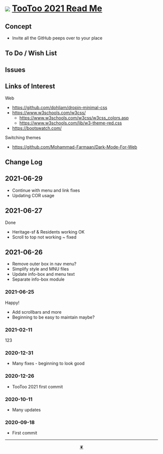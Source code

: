 # [![](https://pushme-pullyou.github.io/tootoo-2021/lib/assets/icons/mark-github.svg )](https://github.com/pushme-pullyou/tootoo-2021/ "Source code on GitHub" )  [TooToo 2021 Read Me]( https://pushme-pullyou.github.io/tootoo-2021/#README.md)


<!--@@@
<div style=height:300px;overflow:hidden;width:100%;resize:both; ><iframe src=https://pushme-pullyou.github.io/tootoo-2021/lib3d/map/ height=100% width=100% ></iframe></div>
_"Map: in lib3d_

### Full Screen: ["Map: in lib3d]( https://pushme-pullyou.github.io/tootoo-2021/lib3d/map/ )
@@@-->

## Concept

* Invite all the GitHub peeps over to your place

## To Do / Wish List


## Issues



## Links of Interest

Web

* https://github.com/dohliam/dropin-minimal-css
* https://www.w3schools.com/w3css/
    * https://www.w3schools.com/w3css/w3css_colors.asp
    * https://www.w3schools.com/lib/w3-theme-red.css
* https://bootswatch.com/

Switching themes

* https://github.com/Mohammad-Farmaan/Dark-Mode-For-Web


## Change Log

## 2021-06-29

* Continue with menu and link fixes
* Updating COR usage

## 2021-06-27

Done

* Heritage-sf & Residents working OK
* Scroll to top not working ~ fixed

## 2021-06-26

* Remove outer box in nav menu?
* Simplify style and MNU files
* Update info-box and menu text
* Separate info-box module

### 2021-06-25

Happy!

* Add scrollbars and more
* Beginning to be easy to maintain maybe?

### 2021-02-11

123

### 2020-12-31

* Many fixes - beginning to look good

### 2020-12-26

* TooToo 2021 first commit

### 2020-10-11

* Many updates

### 2020-09-18

* First commit


***

<center><a href=javascript:window.main.scrollTo(0,0); class=aDingbat > ❦ </a></center>

